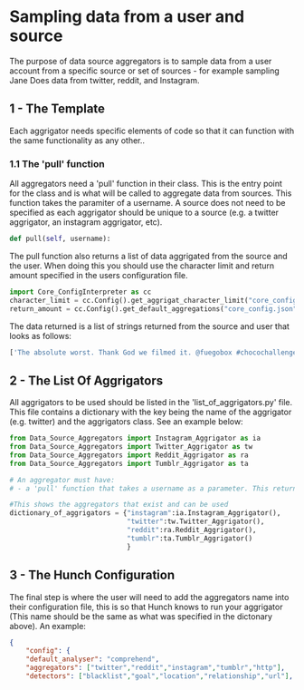 # Sampling data from a user and source
The purpose of data source aggregators is to sample data from a user account from a specific source or set of sources - for example sampling Jane Does data from twitter, reddit, and Instagram. 


## 1 - The Template
Each aggrigator needs specific elements of code so that it can function with the same functionality as any other.. 

### 1.1 The 'pull' function
All aggregators need a 'pull' function in their class. This is the entry point for the class and is what will be called to aggregate data from sources. This function takes the paramiter of a username. A source does not need to be specified as each aggrigator should be unique to a source (e.g. a twitter aggrigator, an instagram aggrigator, etc). 
```python
def pull(self, username):
```
The pull function also returns a list of data aggrigated from the source and the user. When doing this you should use the character limit and return amount specified in the users configuration file. 
```python
import Core_ConfigInterpreter as cc
character_limit = cc.Config().get_aggrigat_character_limit("core_config.json") #This defines the max size for each string of text.
return_amount = cc.Config().get_default_aggregations("core_config.json") #This defines the amount of strings returned. 
```
The data returned is a list of strings returned from the source and user that looks as follows:
```python
['The absolute worst. Thank God we filmed it. @fuegobox #chocochallenge https://t.co/7wFHtYvuXh', 'Head on over to my instagram stories at @kristenanniebell if youd like to see one of the most painful and embarrass… https://t.co/7GJlZd7mjR', 'RT @SarahKSilverman: Our government is doing this to humans.  This is non partisan issue. We have to join together to stop this. We are pun…', 'This is torture for these kids. I am so ashamed. https://t.co/nHHvbiroW3', 'I second this emotion. PLEASE @sagaftra, get us something better. @ExpressScripts /acreedo is very hard to use. https://t.co/egAXVUbklM']
```
## 2 - The List Of Aggrigators
All aggrigators to be used should be listed in the 'list_of_aggrigators.py' file. This file contains a dictionary with the key being the name of the aggrigator (e.g. twitter) and the aggrigators class. See an example below:

```python
from Data_Source_Aggregators import Instagram_Aggrigator as ia
from Data_Source_Aggregators import Twitter_Aggrigator as tw
from Data_Source_Aggregators import Reddit_Aggrigator as ra
from Data_Source_Aggregators import Tumblr_Aggrigator as ta

# An aggregator must have:
# - a 'pull' function that takes a username as a parameter. This returns a list of strings from that user.

#This shows the aggregators that exist and can be used
dictionary_of_aggrigators = {"instagram":ia.Instagram_Aggrigator(),
                             "twitter":tw.Twitter_Aggrigator(),
                             "reddit":ra.Reddit_Aggrigator(),
                             "tumblr":ta.Tumblr_Aggrigator()
                             }
```

## 3 - The Hunch Configuration
The final step is where the user will need to add the aggregators name into their configuration file, this is so that Hunch knows to run your aggrigator (This name should be the same as what was specified in the dictonary above). An example:
 
```json
{
    "config": {
    "default_analyser": "comprehend",
    "aggregators": ["twitter","reddit","instagram","tumblr","http"],
    "detectors": ["blacklist","goal","location","relationship","url"],
```
